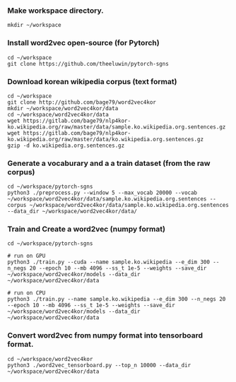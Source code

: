 ### Make workspace directory.
```
mkdir ~/workspace
```

### Install word2vec open-source (for Pytorch)
```
cd ~/workspace
git clone https://github.com/theeluwin/pytorch-sgns
```

### Download korean wikipedia corpus (text format)
```
cd ~/workspace
git clone http://github.com/bage79/word2vec4kor
mkdir ~/workspace/word2vec4kor/data
cd ~/workspace/word2vec4kor/data
wget https://gitlab.com/bage79/nlp4kor-ko.wikipedia.org/raw/master/data/sample.ko.wikipedia.org.sentences.gz
wget https://gitlab.com/bage79/nlp4kor-ko.wikipedia.org/raw/master/data/ko.wikipedia.org.sentences.gz
gzip -d ko.wikipedia.org.sentences.gz
```

### Generate a vocaburary and a a train dataset (from the raw corpus)
```
cd ~/workspace/pytorch-sgns
python3 ./preprocess.py --window 5 --max_vocab 20000 --vocab ~/workspace/word2vec4kor/data/sample.ko.wikipedia.org.sentences --corpus ~/workspace/word2vec4kor/data/sample.ko.wikipedia.org.sentences --data_dir ~/workspace/word2vec4kor/data/
```

### Train and Create a word2vec (numpy format)
```
cd ~/workspace/pytorch-sgns
```
```
# run on GPU
python3 ./train.py --cuda --name sample.ko.wikipedia --e_dim 300 --n_negs 20 --epoch 10 --mb 4096 --ss_t 1e-5 --weights --save_dir ~/workspace/word2vec4kor/models --data_dir ~/workspace/word2vec4kor/data
```
```
# run on CPU
python3 ./train.py --name sample.ko.wikipedia --e_dim 300 --n_negs 20 --epoch 10 --mb 4096 --ss_t 1e-5 --weights --save_dir ~/workspace/word2vec4kor/models --data_dir ~/workspace/word2vec4kor/data
```

### Convert word2vec from numpy format into tensorboard format.
```
cd ~/workspace/word2vec4kor
python3 ./word2vec_tensorboard.py --top_n 10000 --data_dir ~/workspace/word2vec4kor/data

```

